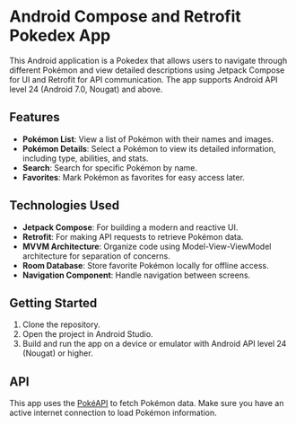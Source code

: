 # Android Compose and Retrofit Pokedex App

This Android application is a Pokedex that allows users to navigate through different Pokémon and view detailed descriptions using Jetpack Compose for UI and Retrofit for API communication. The app supports Android API level 24 (Android 7.0, Nougat) and above.

## Features

- **Pokémon List**: View a list of Pokémon with their names and images.
- **Pokémon Details**: Select a Pokémon to view its detailed information, including type, abilities, and stats.
- **Search**: Search for specific Pokémon by name.
- **Favorites**: Mark Pokémon as favorites for easy access later.

## Technologies Used

- **Jetpack Compose**: For building a modern and reactive UI.
- **Retrofit**: For making API requests to retrieve Pokémon data.
- **MVVM Architecture**: Organize code using Model-View-ViewModel architecture for separation of concerns.
- **Room Database**: Store favorite Pokémon locally for offline access.
- **Navigation Component**: Handle navigation between screens.

## Getting Started

1. Clone the repository.
2. Open the project in Android Studio.
3. Build and run the app on a device or emulator with Android API level 24 (Nougat) or higher.

## API

This app uses the [PokéAPI](https://pokeapi.co/) to fetch Pokémon data. Make sure you have an active internet connection to load Pokémon information.
